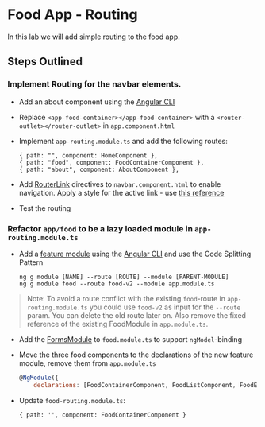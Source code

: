 # Food App - Routing

In this lab we will add simple routing to the food app.
## Steps Outlined

### Implement Routing for the navbar elements.

- Add an about component using the [Angular CLI](https://angular.io/cli/generate#component-command)

- Replace `<app-food-container></app-food-container>` with a `<router-outlet></router-outlet>` in `app.component.html`

- Implement `app-routing.module.ts` and add the following routes: 

    ```
    { path: "", component: HomeComponent },
    { path: "food", component: FoodContainerComponent },
    { path: "about", component: AboutComponent },
    ```
- Add [RouterLink](https://angular.io/api/router/RouterLink) directives to `navbar.component.html` to enable navigation. Apply a style for the active link - use [this reference](../../../demos/04-routing/routing-di-modules/src/app/shared/navbar/navbar.component.html)

- Test the routing

### Refactor `app/food` to be a lazy loaded module in `app-routing.module.ts`    
    
- Add a [feature module](https://angular.io/guide/feature-modules) using the [Angular CLI](https://angular.io/cli/generate#module-command) and 
use the Code Splitting Pattern 

    ```
    ng g module [NAME] --route [ROUTE] --module [PARENT-MODULE]
    ng g module food --route food-v2 --module app.module.ts
    ```

>Note: To avoid a route conflict with the existing `food`-route in `app-routing.module.ts` you could use `food-v2` as input for the `--route` param. You can delete the old route later on. Also remove the fixed reference of the existing FoodModule in `app.module.ts`.

- Add the [FormsModule](https://angular.io/api/forms/FormsModule) to `food.module.ts` to support `ngModel`-binding

- Move the three food components to the declarations of the new feature module, remove them from `app.module.ts`

    ```javascript
    @NgModule({
        declarations: [FoodContainerComponent, FoodListComponent, FoodEditComponent],
    ```    
- Update `food-routing.module.ts`:

    ```
    { path: '', component: FoodContainerComponent }        
    ```        